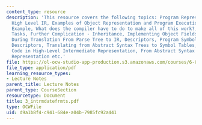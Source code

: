 ```yaml
---
content_type: resource
description: 'This resource covers the following topics: Program Representation Goals,
  High Level IR, Examples of Object Representation and Program Execution, Vector Class
  Example, What does the compiler have to do to make all of this work?, Compilation
  Tasks, Further Complication - Inheritance, Implementing Object Fields, Symbol Tables
  During Translation From Parse Tree to IR, Descriptors, Program Symbol Table, Method
  Descriptors, Translating from Abstract Syntax Trees to Symbol Tables, Representing
  Code in High-Level Intermediate Representation, From Abstract Syntax Trees to Intermediate
  Representation etc.'
file: https://ol-ocw-studio-app-production.s3.amazonaws.com/courses/6-035-computer-language-engineering-sma-5502-fall-2005/d9a1b8f4c941684ea04b7985fc92a441_3_intrmdatefrmts.pdf
file_type: application/pdf
learning_resource_types:
- Lecture Notes
parent_title: Lecture Notes
parent_type: CourseSection
resourcetype: Document
title: 3_intrmdatefrmts.pdf
type: OCWFile
uid: d9a1b8f4-c941-684e-a04b-7985fc92a441
---
```

